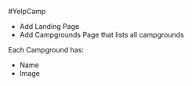 #YelpCamp

* Add Landing Page
* Add Campgrounds Page that lists all campgrounds

Each Campground has:
* Name
* Image